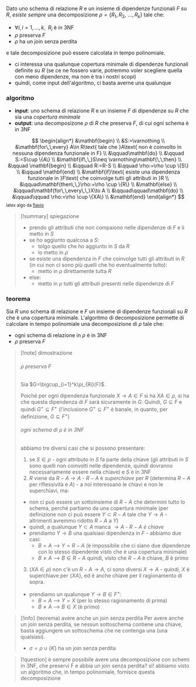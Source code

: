 Dato uno schema di relazione $R$ e un insieme di dipendenze funzionali $F$ su $R$, *esiste sempre* una decomposizione $\rho=\{ R_{1},\,R_{2},\,\,\dots,\,R_{k} \}$ tale che:
- $\forall i,\,i=1,\dots,k,\,\,\,R_{i}$ è in 3NF
- $\rho$ preserva $F$
- $\rho$ ha un join senza perdita

e tale decomposizione può essere calcolata in tempo polinomiale.

- ci interessa una qualunque copertura minimale di dipendenze funzionali definite su $R$ (se ce ne fossero varie, potremmo voler scegliere quella con meno dipendenze, ma non è tra i nostri scopi)
- quindi, come input dell'algoritmo, ci basta averne una qualunque

### algoritmo
- **input**: uno schema di relazione $R$ e un insieme $F$ di dipendenze su $R$ che sia una *copertura minimale*
- **output**: una decomposizone $\rho$ di $R$ che preserva $F$, di cui ogni schema è in 3NF

$$
\begin{align*}
&\mathbf{begin} \\
&S:=\varnothing \\
&\mathbf{for\,\,every} A\in R\text{ tale che }A\text{ non è coinvolto in nessuna dipendenza funzionale in F} \\
&\qquad\mathbf{do} \\
&\qquad S:=S\cup \{A\} \\
&\mathbf{if\,\,}S\neq \varnothing\mathbf{\,\,then} \\
&\qquad \mathbf{begin} \\
&\qquad R:=R-S \\
&\qquad \rho:=\rho \cup \{S\} \\
&\qquad \mathbf{end} \\
&\mathbf{if}\text{ esiste una dipendenza funzionale in }F\text{ che coinvolge tutti gli attributi in }R \\
&\qquad\mathbf{then\,\,}\rho:=\rho \cup \{R\} \\
&\mathbf{else} \\
&\qquad\mathbf{for\,\,every\,\,}X\to A \\
&\qquad\qquad\mathbf{do} \\
&\qquad\qquad \rho:=\rho \cup \{XA\} \\
&\mathbf{end}
\end{align*}
$$
<small> latex algo da [flavio](https://github.com/thegeek-sys/Vault/blob/main/Class/Basi%20di%20dati/Algoritmo%20di%20decomposizione.md)</small>

>[!summary] spiegazione
>- prendo gli attributi che non compaiono nelle dipendenze di $F$ e li metto in $S$
>- se ho aggiunto qualcosa a $S$:
>	- tolgo quello che ho aggiunto in $S$ da $R$
>	- lo metto in $\rho$
>- se esiste una dipendenza in $F$ che coinvolge tutti gli attributi in $R$ (in cui non ci sono più quelli che ho eventualmente tolto):
>	- metto in $\rho$ direttamente tutta $R$
>- else:
>	- metto in $\rho$ tutti gli attributi presenti nelle dipendenze di $F$

### teorema
Sia $R$ uno schema di relazione e $F$ un insieme di dipendenze funzionali su $R$ che è una copertura minimale.
L'algoritmo di decomposizione permette di calcolare in tempo polinomiale una decomposizione di $\rho$ tale che:
- ogni schema di relazione in $\rho$ è in 3NF
- $\rho$ preserva $F$

>[!note] dimostrazione
>###### $\rho$ preserva $F$
>Sia $G=\bigcup_{i=1}^k\pi_{Ri}(F)$.
> 
>Poiché per ogni dipendenza funzionale $X\to A\in F$ si ha $XA\in \rho$, si ha che questa dipendenza di $F$ sarà sicuramente in $G$. 
>Quindi, $G\subseteq F$ e quindi $G^+\subseteq F^+$ (l'inclusione $G^+\subseteq F^+$ è banale, in quanto, per definizione, $G\subseteq F^+$)
>
>###### ogni schema di $\rho$ è in 3NF
>abbiamo tre diversi casi che si possono presentare:
>1) se $S\in \rho$ - ogni attributo in $S$ fa parte della chiave (gli attributi in $S$ sono quelli non coinvolti nelle dipendenze, quindi dovranno necessariamente essere nella chiave) e $S$ è in 3NF 
>2) $R$ viene da $R-A\to A$ - $R-A$ è *superchiave* per $R$ (determina $R-A$ per riflessività e $A$) - a noi interessano le chiavi e non le superchiavi, ma:
>	- non ci può essere un sottoinsieme di $R-A$ che determini tutto lo schema, perché partiamo da una copertura minimale (per definizione non ci può essere $Y\subset R-A$ tale che $Y\to A$ - altrimenti avremmo ridotto $R-A$ a $Y$)
>	- quindi, a qualunque $Y\subset A$ manca $\to A$ - $R-A$ *è chiave*
>	- prendiamo $Y\to B$ una qualsiasi dipendenza in $F$ - abbiamo due casi:
>		- $B=A$ --> $Y=R-A$ (è impossibile che ci siano due dipendenze con lo stesso dipendente visto che è una copertura minimale)
>		- $B\neq A$ --> $B\in R-A$ quindi, visto che $R-A$ è chiave, $B$ è primo
>3) ($XA\in \rho)$ non c'è un $R-A\to A$, ci sono diversi $X\to A$ - quindi, $X$ è superchiave per $\{ XA \}$, ed è anche chiave per il ragionamento di sopra.
>	- prendiamo un qualunque $Y\to B\in F^+$:
>		- $B=A$ --> $Y=X$ (per lo stesso ragionamento di prima)
>		- $B\neq A$ --> $B\in X$  (è primo)

>[!info] (teorema) avere anche un join senza perdita
>Per avere anche un join senza perdita, se nessun sottoschema contiene una chiave, basta aggiungere un sottoschema che ne contenga una (una qualsiasi).
>- $\sigma=\rho\cup \{ K \}$ ha un join senza perdita

>[!question] è sempre possibile avere una decomposizione con schemi in 3NF, che preservi F e abbia un join senza perdita?
>sì! 
>abbiamo visto un algoritmo che, in tempo polinomiale, fornisce questa decomposizione

